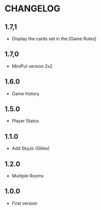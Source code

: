 # CHANGELOG

## 1.7,1

- Display the cards set in the [Game Rules]
  
## 1.7,0

- MiniPut version 2x2
  
## 1.6.0

- Game history

## 1.5.0

- Player Status

## 1.1.0

- Add SkyJo (Gilles)

## 1.2.0

- Multiple Rooms

## 1.0.0

- First version
